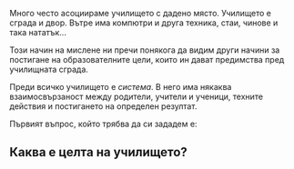 Много често асоциираме училището с дадено място. Училището е сграда и двор. Вътре има компютри и друга техника, стаи, чинове и така нататък...

Този начин на мислене ни пречи понякога да видим други начини за постигане на образователните цели, които ин дават предимства пред училищната сграда.

Преди всичко училището е *система*. В него има някаква взаимосвързаност между родители, учители и ученици, техните действия и постигането на определен резултат.

Първият въпрос, който трябва да си зададем е:
## Каква е целта на училището?
